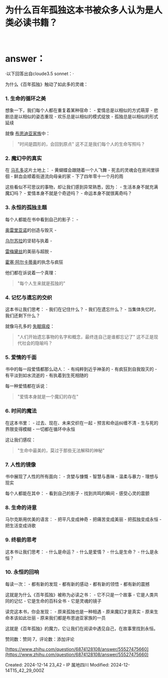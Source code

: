 # 为什么百年孤独这本书被众多人认为是人类必读书籍？

<br>

# answer： <br>
·以下回答出自cloude3.5 sonnet：·

为什么《百年孤独》触动了如此多的灵魂：

### 1. 生命的循环之美

想象一下，我们每个人都在重复着某种宿命： - 爱情总是以相似的方式萌芽 - 悲剧总是以相似的姿态重现 - 欢乐总是以相似的模式绽放 - 孤独总是以相似的形式延续

就像 [布恩迪亚家族](https://zhida.zhihu.com/search?content_id=704221548&content_type=Answer&match_order=1&q=%E5%B8%83%E6%81%A9%E8%BF%AA%E4%BA%9A%E5%AE%B6%E6%97%8F&zhida_source=entity)中：

> "时间是圆形的，会回到原点"
这不正是我们每个人的生命写照吗？

### 2. 魔幻中的真实

在 [马孔多](https://zhida.zhihu.com/search?content_id=704221548&content_type=Answer&match_order=1&q=%E9%A9%AC%E5%AD%94%E5%A4%9A&zhida_source=entity)这片土地上： - 黄蝴蝶会跟随着一个人飞舞 - 死去的灵魂会在房间里徘徊 - 鲜血会顺着街道流向母亲的家 - 下了四年零十一个月的雨

这些看似不可思议的事物，却让我们感到异常熟悉，因为： - 生活本身不就充满魔幻吗？ - 爱情本身不就是个奇迹吗？ - 命运本身不就很离奇吗？

### 3. 永恒的孤独主题

每个人都能在书中看到自己的影子： - 

[奥雷里亚诺](https://zhida.zhihu.com/search?content_id=704221548&content_type=Answer&match_order=1&q=%E5%A5%A5%E9%9B%B7%E9%87%8C%E4%BA%9A%E8%AF%BA&zhida_source=entity)的创造与毁灭 - 

[乌尔苏拉](https://zhida.zhihu.com/search?content_id=704221548&content_type=Answer&match_order=1&q=%E4%B9%8C%E5%B0%94%E8%8B%8F%E6%8B%89&zhida_source=entity)的坚韧与执着 - 

[雷梅黛丝](https://zhida.zhihu.com/search?content_id=704221548&content_type=Answer&match_order=1&q=%E9%9B%B7%E6%A2%85%E9%BB%9B%E4%B8%9D&zhida_source=entity)的美丽与超脱 - 

[霍塞·阿尔卡蒂奥](https://zhida.zhihu.com/search?content_id=704221548&content_type=Answer&match_order=1&q=%E9%9C%8D%E5%A1%9E%C2%B7%E9%98%BF%E5%B0%94%E5%8D%A1%E8%92%82%E5%A5%A5&zhida_source=entity)的执念与疯狂

他们都在诉说着一个真理：

> "每个人生来就是孤独的"
### 4. 记忆与遗忘的交织

这本书让我们思考： - 我们在记住什么？ - 我们在遗忘什么？ - 当集体失忆时，我们还剩下什么？

就像马孔多的 [失眠瘟疫](https://zhida.zhihu.com/search?content_id=704221548&content_type=Answer&match_order=1&q=%E5%A4%B1%E7%9C%A0%E7%98%9F%E7%96%AB&zhida_source=entity)：

> "人们开始遗忘事物的名字和概念，最终连自己是谁都忘记了"
这不正是现代社会的隐喻吗？

### 5. 爱情的千面

书中的每一段爱情都那么动人： - 有纯粹到近乎神圣的 - 有疯狂到自我毁灭的 - 有平淡到如水流逝的 - 有执着到生死相随的

每一种爱情都在诉说：

> "爱情本身就是一个魔幻的存在"
### 6. 时间的魔法

在这本书里： - 过去、现在、未来交织在一起 - 预言和命运纠缠不清 - 生与死的界限变得模糊 - 一切都在循环中永恒

这让我们感叹：

> "生命中最美的，莫过于那些无法解释的神秘"
### 7. 人性的镜像

书中展现了人性的所有面向： - 贪婪与慷慨 - 智慧与愚昧 - 温柔与暴力 - 理想与现实

每个人都能在其中： - 看到自己的影子 - 找到共鸣的瞬间 - 感受心灵的震颤

### 8. 生命的诗意

马尔克斯用优美的语言： - 把平凡变成神奇 - 把痛苦变成美丽 - 把孤独变成永恒 - 把生活变成诗歌

### 9. 终极的思考

这本书让我们思考： - 什么是命运？ - 什么是爱情？ - 什么是生命？ - 什么是永恒？

### 10. 永恒的回响

每读一次： - 都有新的发现 - 都有新的感动 - 都有新的领悟 - 都有新的震撼

这就是为什么《百年孤独》被称为必读之书： - 它不只是一个故事 - 它是人类共同的记忆 - 它是生命的百科全书 - 它是灵魂的镜子

读完这本书，你会发现： - 原来孤独也是一种相遇 - 原来魔幻才是真实 - 原来生命本该如此壮丽 - 原来我们都是布恩迪亚家族的一员

这就是《百年孤独》的魔力，它让我们在阅读中遇见自己，在故事里找到永恒。



 赞同数：赞同 7，评论数：添加评论
<br>

[https://www.zhihu.com/question/6874128108/answer/55527475660](https://www.zhihu.com/question/6874128108/answer/55527475660)<br>



Created: 2024-12-14 23_42・IP 属地四川
Modified: 2024-12-14T15_42_29_000Z
